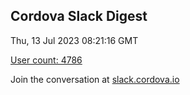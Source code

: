 ## Cordova Slack Digest
Thu, 13 Jul 2023 08:21:16 GMT

[User count: 4786](https://cordova.slack.com/)


Join the conversation at [slack.cordova.io](http://slack.cordova.io/)
